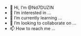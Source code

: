 - 👋 Hi, I’m @Nd7DUZIN
- 👀 I’m interested in ...
- 🌱 I’m currently learning ...
- 💞️ I’m looking to collaborate on ...
- 📫 How to reach me ...

<!---
Nd7DUZIN/Nd7DUZIN is a ✨ special ✨ repository because its `README.md` (this file) appears on your GitHub profile.
You can click the Preview link to take a look at your changes.
--->
